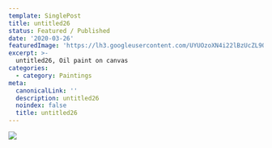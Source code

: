 ```yaml
---
template: SinglePost
title: untitled26
status: Featured / Published
date: '2020-03-26'
featuredImage: 'https://lh3.googleusercontent.com/UYUOzoXN4i22lBzUcZL9QYI8c3rd3FujiU01klvB_00gb4RJ8qo0FreG-l453oof9UEwJhOJ5jPkWz0xoPDuyuR58aaosBXl_PwcoQ=w600'
excerpt: >-
  untitled26, Oil paint on canvas
categories:
  - category: Paintings
meta:
  canonicalLink: ''
  description: untitled26
  noindex: false
  title: untitled26
---
```

![](https://lh3.googleusercontent.com/UYUOzoXN4i22lBzUcZL9QYI8c3rd3FujiU01klvB_00gb4RJ8qo0FreG-l453oof9UEwJhOJ5jPkWz0xoPDuyuR58aaosBXl_PwcoQ=w600)
